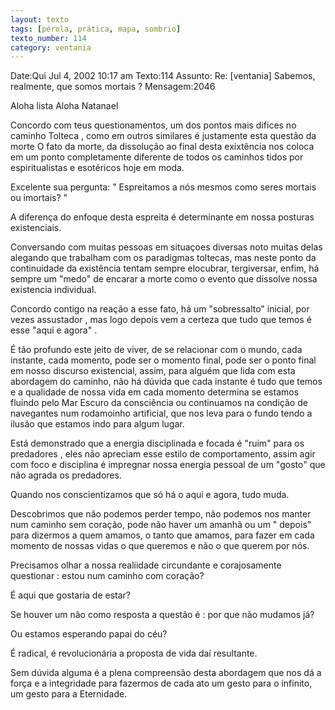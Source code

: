 ```yaml
---
layout: texto
tags: [pérola, prática, mapa, sombrio]
texto_number: 114
category: ventania
---
```

Date:Qui Jul 4, 2002 10:17 am
Texto:114
Assunto: Re: [ventania] Sabemos, realmente, que somos mortais ?
Mensagem:2046

Aloha lista 
Aloha Natanael 

Concordo com teus questionamentos, um dos pontos mais difices no caminho Tolteca , como em outros similares é justamente esta questão da morte 
O fato da morte, da dissolução ao final desta exixtência nos coloca em um ponto completamente diferente de todos os caminhos tidos por espiritualistas e esotéricos hoje em moda. 

Excelente sua pergunta: " Espreitamos a nós mesmos como seres mortais ou imortais? " 

A diferença do enfoque desta espreita é determinante em nossa posturas existenciais. 

Conversando com muitas pessoas em situaçoes diversas noto muitas delas alegando que trabalham com os paradigmas toltecas, mas neste ponto da continuidade da existência tentam sempre elocubrar, tergiversar, enfim, há sempre um "medo" de encarar a morte como o evento que dissolve nossa existencia individual. 

Concordo contigo na reação a esse fato, há um "sobressalto" inicial, por vezes assustador , mas logo depois vem a certeza que tudo que temos é esse "aqui e agora" . 

É tão profundo este jeito de viver, de se relacionar com o mundo, cada instante, cada momento, pode ser o momento final, pode ser o ponto final em nosso discurso existencial, assim, para alguém que lida com esta abordagem do caminho, não há dúvida que cada instante é tudo que temos e a qualidade de nossa vida em cada momento determina se estamos fluindo pelo Mar Escuro da consciência ou continuamos na condição de navegantes num rodamoinho artificial, que nos leva para o fundo tendo a ilusão que estamos indo para algum lugar. 

Está demonstrado que a energia disciplinada e focada é "ruim" para os predadores , eles não apreciam esse estilo de comportamento, assim agir com foco e disciplina é impregnar nossa energia pessoal de um "gosto" que não agrada os predadores. 

Quando nos conscientizamos que só há o aqui e agora, tudo muda. 

Descobrimos que não podemos perder tempo, não podemos nos manter num caminho sem coração, pode não haver um amanhã ou um " depois" para dizermos a quem amamos, o tanto que amamos, para fazer em cada momento de nossas vidas o que queremos e não o que querem por nós. 

Precisamos olhar a nossa realiidade circundante e corajosamente questionar : estou num caminho com coração? 

É aqui que gostaria de estar?

Se houver um não como resposta a questão é : por que não mudamos já? 

Ou estamos esperando papai do céu? 

É radical, é revolucionária a proposta de vida daí resultante. 

Sem dúvida alguma é a plena compreensão desta abordagem que nos dá a força e a integridade para fazermos de cada ato um gesto para o infinito, um gesto para a Eternidade.